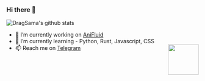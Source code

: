 ### Hi there 👋



![DragSama's github stats](https://github-readme-stats.vercel.app/api?username=dragsama&show_icons=true&theme=radical&hide_title=true)

- 🔭 I’m currently working on [AniFluid](https://t.me/AniFluidBot)
- 🌱 I’m currently learning - Python, Rust, Javascript, CSS
- 📫 Reach me on [Telegram](https://t.me/DragSama) <img src = https://i.pinimg.com/originals/25/d2/54/25d254df236c61306bceb86df5f671f1.gif width = 80 align = "right">

